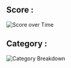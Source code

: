 ## Score :
![Score over Time](https://user-images.githubusercontent.com/54475046/94340039-297bde00-001c-11eb-80a8-ad044f247e70.png)
## Category :
![Category Breakdown](https://user-images.githubusercontent.com/54475046/94340040-2c76ce80-001c-11eb-955a-6e57946fea65.png)
